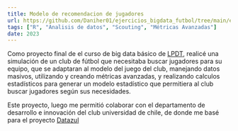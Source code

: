 ```yaml
---
title: Modelo de recomendacion de jugadores
url: https://github.com/Daniher01/ejercicios_bigdata_futbol/tree/main/ejercicios/score_players
tags: ["R", "Analisis de datos", "Scouting", "Métricas Avanzadas"]
date: 2023
---
```


Como proyecto final de el curso de big data básico de [LPDT](https://www.lapizarradeldt.com/), realicé una simulación de un club de fútbol que necesitaba buscar jugadores para su equipo, que se adaptaran al modelo del juego del club, manejando datos masivos, utilizando y creando métricas avanzadas, y realizando calculos estadísticos para generar un modelo estadístico que permitiera al club buscar jugadores según sus necesidades.

Este proyecto, luego me permitió colaborar con el departamento de desarrollo e innovación del club universidad de chile, de donde me basé para el proyecto [Datazul](https://repositorio.uchile.cl/handle/2250/176550)
